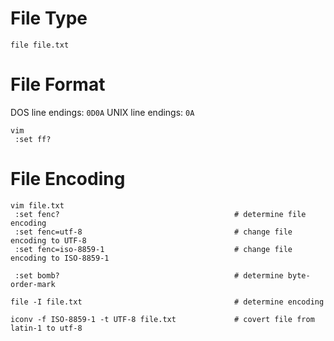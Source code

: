 # File Type

    file file.txt

# File Format

  DOS line endings: `0D0A`
  UNIX line endings: `0A`

    vim
     :set ff?

# File Encoding

    vim file.txt
     :set fenc?                                       # determine file encoding
     :set fenc=utf-8                                  # change file encoding to UTF-8
     :set fenc=iso-8859-1                             # change file encoding to ISO-8859-1

     :set bomb?                                       # determine byte-order-mark

    file -I file.txt                                  # determine encoding

    iconv -f ISO-8859-1 -t UTF-8 file.txt             # covert file from latin-1 to utf-8


